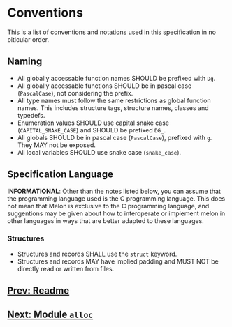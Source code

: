# Conventions

This is a list of conventions and notations used in this specification in no piticular order.

## Naming

* All globally accessable function names SHOULD be prefixed with `Dg`.
* All globally accessable functions SHOULD be in pascal case (`PascalCase`), not considering the prefix.
* All type names must follow the same restrictions as global function names. This includes structure tags, structure names, classes and typedefs.
* Enumeration values SHOULD use capital snake case (`CAPITAL_SNAKE_CASE`) and SHOULD be prefixed `DG_`.
* All globals SHOULD be in pascal case (`PascalCase`), prefixed with `g`. They MAY not be exposed.
* All local variables SHOULD use snake case (`snake_case`).

## Specification Language

**INFORMATIONAL**: Other than the notes listed below, you can assume that the programming language used is the C programming language. This does not mean that Melon is exclusive to the C programming language, and suggentions may be given about how to interoperate or implement melon in other languages in ways that are better adapted to these languages.

### Structures

* Structures and records SHALL use the `struct` keyword.
* Structures and records MAY have implied padding and MUST NOT be directly read or written from files.

## [Prev: Readme](readme.md)
## [Next: Module `alloc`](alloc.md)
